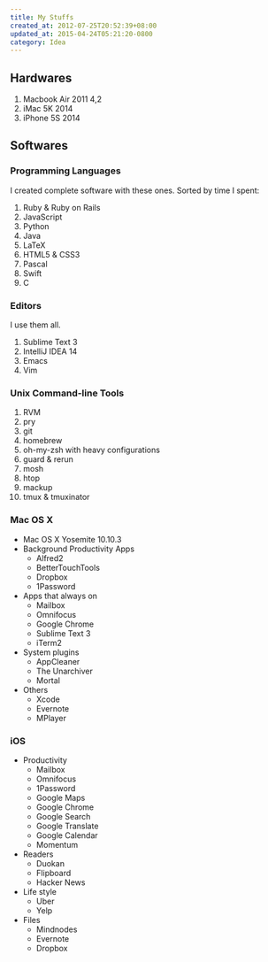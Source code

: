 ```yaml
---
title: My Stuffs
created_at: 2012-07-25T20:52:39+08:00
updated_at: 2015-04-24T05:21:20-0800
category: Idea
---
```


## Hardwares
1. Macbook Air 2011 4,2
2. iMac 5K 2014
3. iPhone 5S 2014


## Softwares

### Programming Languages
I created complete software with these ones.
Sorted by time I spent:

1. Ruby & Ruby on Rails
2. JavaScript
3. Python
4. Java
6. LaTeX
5. HTML5 & CSS3
6. Pascal
7. Swift
8. C

### Editors
I use them all.

1. Sublime Text 3
2. IntelliJ IDEA 14
3. Emacs
4. Vim

### Unix Command-line Tools
1. RVM
1. pry
1. git
1. homebrew
1. oh-my-zsh with heavy configurations
1. guard & rerun
1. mosh
1. htop
1. mackup
1. tmux & tmuxinator


### Mac OS X
- Mac OS X Yosemite 10.10.3
- Background Productivity Apps
    + Alfred2
    + BetterTouchTools
    + Dropbox
    + 1Password
- Apps that always on
    + Mailbox
    + Omnifocus
    + Google Chrome
    + Sublime Text 3
    + iTerm2
- System plugins
    + AppCleaner
    + The Unarchiver
    + Mortal
- Others
    + Xcode
    + Evernote
    + MPlayer


### iOS
- Productivity
    + Mailbox
    + Omnifocus
    + 1Password
    + Google Maps
    + Google Chrome
    + Google Search
    + Google Translate
    + Google Calendar
    + Momentum
- Readers
    + Duokan
    + Flipboard
    + Hacker News
- Life style
    + Uber
    + Yelp
- Files
    + Mindnodes
    + Evernote
    + Dropbox
